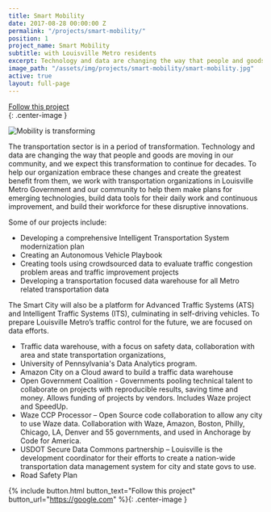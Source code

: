 ```yaml
---
title: Smart Mobility
date: 2017-08-28 00:00:00 Z
permalink: "/projects/smart-mobility/"
position: 1
project_name: Smart Mobility
subtitle: with Louisville Metro residents
excerpt: Technology and data are changing the way that people and goods are moving in our community, and we expect this transformation to continue for decades.
image_path: "/assets/img/projects/smart-mobility/smart-mobility.jpg"
active: true
layout: full-page
---
```


<div class="end-xs hidden-xs col-md-3 button-wrap">
<a class="usa-button usa-button-outline link--external" href="https://public.govdelivery.com/accounts/KYLOUISVILLE/subscriber/new?category_id=KYLOUISVILLE_C72" target="_blank">Follow this project</a>
</div>{: .center-image }

![Mobility is transforming](/assets/img/projects/smart-mobility/smart-mobility-1c.gif)

The transportation sector is in a period of transformation. Technology and data are changing the way that people and goods are moving in our community, and we expect this transformation to continue for decades. To help our organization embrace these changes and create the greatest benefit from them, we work with transportation organizations in Louisville Metro Government and our community to help them make plans for emerging technologies, build data tools for their daily work and continuous improvement, and build their workforce for these disruptive innovations.

Some of our projects include:
* Developing a comprehensive Intelligent Transportation System modernization plan
* Creating an Autonomous Vehicle Playbook
* Creating tools using crowdsourced data to evaluate traffic congestion problem areas and traffic improvement projects
* Developing a transportation focused data warehouse for all Metro related transportation data


The Smart City will also be a platform for Advanced Traffic Systems (ATS) and Intelligent Traffic Systems (ITS), culminating in self-driving vehicles. To prepare Louisville Metro’s traffic control for the future, we are focused on data efforts.

* Traffic data warehouse, with a focus on safety data, collaboration with area and state transportation organizations,
* University of Pennsylvania's Data Analytics program.
* Amazon City on a Cloud award to build a traffic data warehouse
* Open Government Coalition - Governments pooling technical talent to collaborate on projects with reproducible results, saving time and money.  Allows funding of projects by vendors.  Includes Waze project and SpeedUp.
* Waze CCP Processor – Open Source code collaboration to allow any city to use Waze data. Collaboration with Waze, Amazon, Boston, Philly, Chicago, LA, Denver and 55 governments, and used in Anchorage by Code for America.
* USDOT Secure Data Commons partnership – Louisville is the development coordinator for their efforts to create a nation-wide transportation data management system for city and state govs to use.
* Road Safety Plan

{% include button.html button_text="Follow this project" button_url="https://google.com" %}{: .center-image }
